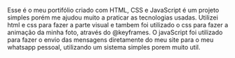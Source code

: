 Esse é o meu portifólio criado com HTML, CSS e JavaScript é um projeto simples porém me ajudou muito a praticar as tecnologias usadas.
 Utilizei html e css para fazer a parte visual e tambem foi utilizado o css para fazer a animação da minha foto, através do @keyframes. O javaScript foi utilizado para fazer o envio das mensagens diretamente do meu site para o meu whatsapp pessoal, utilizando um sistema simples porem muito util.
